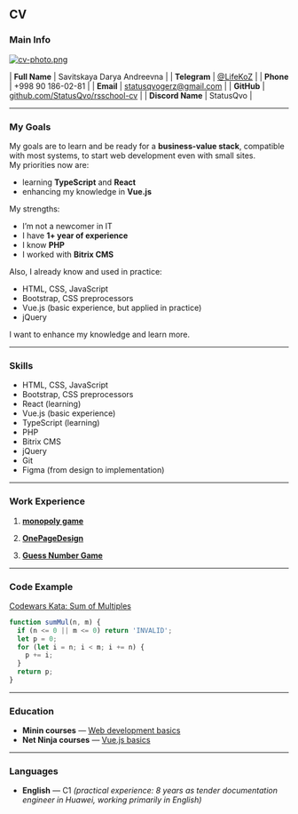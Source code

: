 ##  CV
### Main Info


[![cv-photo.png](https://i.postimg.cc/kGwR0s9m/cv-photo.png)](https://postimg.cc/q6h7n8zb)


| **Full Name**    | Savitskaya Darya Andreevna |
| **Telegram**     | [@LifeKoZ](https://t.me/LifeKoZ) |
| **Phone**        | +998 90 186-02-81 |
| **Email**        | statusqvogerz@gmail.com |
| **GitHub**       | [github.com/StatusQvo/rsschool-cv](https://github.com/StatusQvo/rsschool-cv) |
| **Discord Name** | StatusQvo |

---

### My Goals
My goals are to learn and be ready for a **business-value stack**, compatible with most systems, to start web development even with small sites.  
My priorities now are:
- learning **TypeScript** and **React**  
- enhancing my knowledge in **Vue.js**

My strengths:  
- I’m not a newcomer in IT  
- I have **1+ year of experience**  
- I know **PHP**  
- I worked with **Bitrix CMS**  

Also, I already know and used in practice:  
- HTML, CSS, JavaScript  
- Bootstrap, CSS preprocessors  
- Vue.js (basic experience, but applied in practice)  
- jQuery  

I want to enhance my knowledge and learn more.

---

### Skills
- HTML, CSS, JavaScript  
- Bootstrap, CSS preprocessors  
- React (learning)  
- Vue.js (basic experience)  
- TypeScript (learning)  
- PHP  
- Bitrix CMS  
- jQuery  
- Git  
- Figma (from design to implementation)  

---

### Work Experience
1. [**monopoly game**](https://github.com/StatusQvo/monopoly)

2. [**OnePageDesign**](https://github.com/StatusQvo/front-test-vacancy) 

3. [**Guess Number Game**](https://github.com/StatusQvo/Guess-number)

---
### Code Example

[Codewars Kata: Sum of Multiples](https://www.codewars.com/kata/57241e0f440cd279b5000829)

```javascript
function sumMul(n, m) {
  if (n <= 0 || m <= 0) return 'INVALID';
  let p = 0;
  for (let i = n; i < m; i += n) {
    p += i;
  }
  return p;
}
```

---
### Education
- **Minin courses** — [Web development basics](www.youtube.com/@VladilenMinin) 
- **Net Ninja courses** — [Vue.js basics](https://www.youtube.com/watch?v=5LYrN_cAJoA&list=PL4cUxeGkcC9gQcYgjhBoeQH7wiAyZNrYa)  

---

### Languages
- **English** — C1 *(practical experience: 8 years as tender documentation engineer in Huawei, working primarily in English)*  